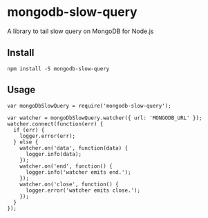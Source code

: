 # mongodb-slow-query
A library to tail slow query on MongoDB for Node.js

## Install

```
npm install -S mongodb-slow-query
```

## Usage

```
var mongoDbSlowQuery = require('mongodb-slow-query');

var watcher = mongoDbSlowQuery.watcher({ url: 'MONGODB_URL' });
watcher.connect(function(err) {
  if (err) {
    logger.error(err);
  } else {
    watcher.on('data', function(data) {
      logger.info(data);
    });
    watcher.on('end', function() {
      logger.info('watcher emits end.');
    });
    watcher.on('close', function() {
      logger.error('watcher emits close.');
    });
  }
});
```
